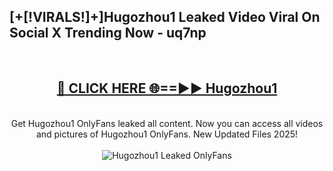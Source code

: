<h2>[+[!VIRALS!]+]Hugozhou1 Leaked Video Viral On Social X Trending Now - uq7np</h2>
<br>
<div align="center">
<h2><a href="https://libra.edu.pl?Hugozhou1" rel="nofollow">🔴 CLICK HERE 🌐==►► Hugozhou1</a></h2>
<br>
Get Hugozhou1 OnlyFans leaked all content. Now you can access all videos and pictures of Hugozhou1 OnlyFans. New Updated Files 2025!
<br>
<br>
<a href="https://libra.edu.pl?Hugozhou1" rel="nofollow" data-target="animated-image.originalLink"><img src="https://i.ibb.co.com/WyWwxjT/player-gif2.gif" alt="Hugozhou1 Leaked OnlyFans" style="max-width: 100%; display: inline-block;" data-target="animated-image.originalImage"></a>
</div>
<br>